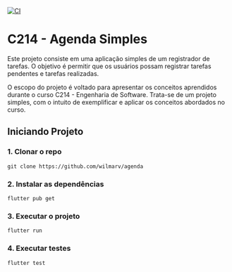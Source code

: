 [![CI](https://github.com/wilmarv/agenda/actions/workflows/teste.yml/badge.svg)](https://github.com/wilmarv/agenda/actions/workflows/teste.yml)

# C214 - Agenda Simples

Este projeto consiste em uma aplicação simples de um registrador de tarefas. O objetivo é permitir que os usuários possam registrar tarefas pendentes e tarefas realizadas.

O escopo do projeto é voltado para apresentar os conceitos aprendidos durante o curso C214 - Engenharia de Software. Trata-se de um projeto simples, com o intuito de exemplificar e aplicar os conceitos abordados no curso.

## Iniciando Projeto

### 1. Clonar o repo

```
git clone https://github.com/wilmarv/agenda
```

### 2. Instalar as dependências

```
flutter pub get
```

### 3. Executar o projeto
```
flutter run
```

### 4. Executar testes
```
flutter test
```
